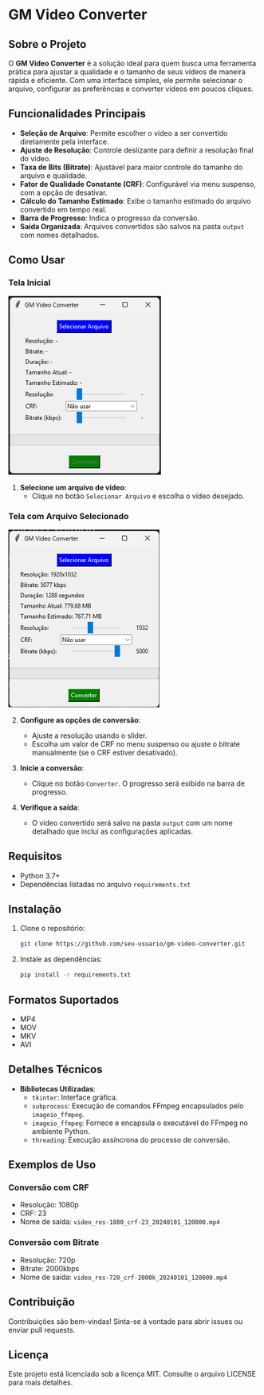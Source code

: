 # GM Video Converter

## Sobre o Projeto
O **GM Video Converter** é a solução ideal para quem busca uma ferramenta prática para ajustar a qualidade e o tamanho de seus vídeos de maneira rápida e eficiente. Com uma interface simples, ele permite selecionar o arquivo, configurar as preferências e converter vídeos em poucos cliques.

## Funcionalidades Principais
- **Seleção de Arquivo**: Permite escolher o vídeo a ser convertido diretamente pela interface.
- **Ajuste de Resolução**: Controle deslizante para definir a resolução final do vídeo.
- **Taxa de Bits (Bitrate)**: Ajustável para maior controle do tamanho do arquivo e qualidade.
- **Fator de Qualidade Constante (CRF)**: Configurável via menu suspenso, com a opção de desativar.
- **Cálculo do Tamanho Estimado**: Exibe o tamanho estimado do arquivo convertido em tempo real.
- **Barra de Progresso**: Indica o progresso da conversão.
- **Saída Organizada**: Arquivos convertidos são salvos na pasta `output` com nomes detalhados.

## Como Usar
### Tela Inicial
![Tela Inicial](doc/tela_inicial.png)

1. **Selecione um arquivo de vídeo**:
   - Clique no botão `Selecionar Arquivo` e escolha o vídeo desejado.

### Tela com Arquivo Selecionado
![Tela com Arquivo Selecionado](doc/arquivo_selecionado.png)

2. **Configure as opções de conversão**:
   - Ajuste a resolução usando o slider.
   - Escolha um valor de CRF no menu suspenso ou ajuste o bitrate manualmente (se o CRF estiver desativado).

3. **Inicie a conversão**:
   - Clique no botão `Converter`. O progresso será exibido na barra de progresso.

4. **Verifique a saída**:
   - O vídeo convertido será salvo na pasta `output` com um nome detalhado que inclui as configurações aplicadas.

## Requisitos
- Python 3.7+
- Dependências listadas no arquivo `requirements.txt`

## Instalação
1. Clone o repositório:
   ```bash
   git clone https://github.com/seu-usuario/gm-video-converter.git
   ```
2. Instale as dependências:
   ```bash
   pip install -r requirements.txt
   ```

## Formatos Suportados
- MP4
- MOV
- MKV
- AVI

## Detalhes Técnicos
- **Bibliotecas Utilizadas**:
  - `tkinter`: Interface gráfica.
  - `subprocess`: Execução de comandos FFmpeg encapsulados pelo `imageio_ffmpeg`.
  - `imageio_ffmpeg`: Fornece e encapsula o executável do FFmpeg no ambiente Python.
  - `threading`: Execução assíncrona do processo de conversão.

## Exemplos de Uso
### Conversão com CRF
- Resolução: 1080p
- CRF: 23
- Nome de saída: `video_res-1080_crf-23_20240101_120000.mp4`

### Conversão com Bitrate
- Resolução: 720p
- Bitrate: 2000kbps
- Nome de saída: `video_res-720_crf-2000k_20240101_120000.mp4`

## Contribuição
Contribuições são bem-vindas! Sinta-se à vontade para abrir issues ou enviar pull requests.

## Licença
Este projeto está licenciado sob a licença MIT. Consulte o arquivo LICENSE para mais detalhes.

